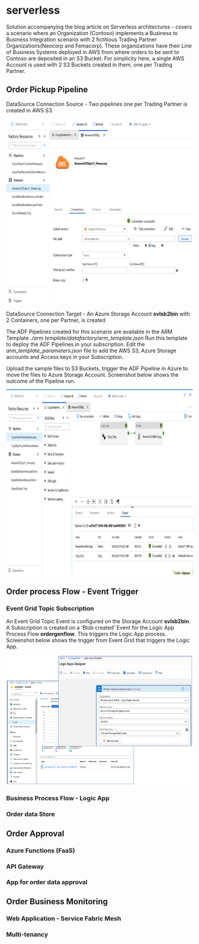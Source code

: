 # serverless
Solution accompanying the blog article on Serverless architectures - covers a scenario where an Organization (Contoso) implements a Business to Business Integration scenario with 2 fictitious Trading Partner Organizations(Neocorp and Femacorp). These organizations have their Line of Business Systems deployed in AWS from where orders to be sent to Contoso are deposited in an S3 Bucket. For simplicity here, a single AWS Account is used with 2 S3 Buckets created in them, one per Trading Partner.
 

## Order Pickup Pipeline
DataSource Connection Source - Two pipelines one per Trading Partner is created in AWS S3. 

<img src="./images/AWSConnection.PNG" alt="drawing" height="500px">

DataSource Connection Target - An Azure Storage Account **svlsb2bin** with 2 Containers, one per Partner, is created

The ADF Pipelines created for this scenario are available in the ARM Template *./arm template/datafactory/arm_template.json*
Run this template to deploy the ADF Pipelines in your subscription. Edit the *arm_template_parameters.json* file to add the AWS S3, Azure Storage accounts and Access keys in your Subscription.

Upload the sample files to S3 Buckets, trigger the ADF Pipeline in Azure to move the files to Azure Storage Account. Screenshot below shows the outcome of the Pipeline run.

<img src="./images/ADF_Run.PNG" alt="drawing" height="500px">

## Order process Flow - Event Trigger

### Event Grid Topic Subscription
An Event Grid Topic Event is configured on the Storage Account **svlsb2bin**. A Subscription is created on a 'Blob created' Event for the Logic App Process Flow **ordergenflow**. This triggers the Logic App process. Screenshot below shows the trigger from Event Grid that triggers the Logic App.

<img src="./images/EventGridSubscription.PNG" alt="drawing" height="350px"/>

### Business Process Flow - Logic App


### Order data Store


## Order Approval

### Azure Functions (FaaS)

### API Gateway

### App for order data approval

## Order Business Monitoring

### Web Application - Service Fabric Mesh

### Multi-tenancy


##

